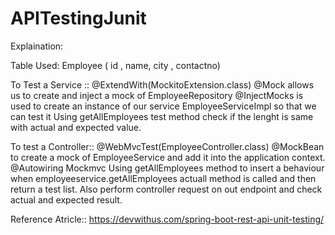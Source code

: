 # APITestingJunit

Explaination:

Table Used: Employee ( id , name, city , contactno)

To Test a Service ::
@ExtendWith(MockitoExtension.class)
@Mock allows us to create and inject a mock of EmployeeRepository
@InjectMocks is used to create an instance of our service EmployeeServiceImpl so that we can test it
Using getAllEmployees test method check if the lenght is same with actual and expected value.

To test a Controller::
@WebMvcTest(EmployeeController.class)
@MockBean to create a mock of EmployeeService and add it into the application context.
@Autowiring Mockmvc
Using getAllEmployees method to insert a behaviour when employeeservice.getAllEmployees actuall method is called and then return a test list. Also perform controller request on out endpoint and check actual and expected result.

Reference Atricle:: https://devwithus.com/spring-boot-rest-api-unit-testing/
